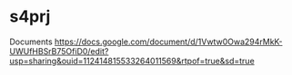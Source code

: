 # s4prj

Documents
https://docs.google.com/document/d/1Vwtw0Owa294rMkK-UWUfHBSrB75OfiD0/edit?usp=sharing&ouid=112414815533264011569&rtpof=true&sd=true
